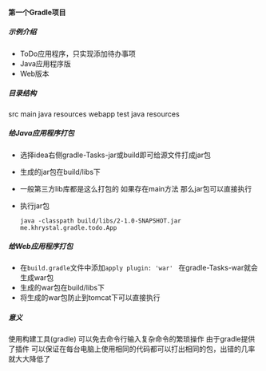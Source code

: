 #### 第一个Gradle项目

##### 示例介绍

* ToDo应用程序，只实现添加待办事项
* Java应用程序版
* Web版本


##### 目录结构

src
    main
        java
        resources
        webapp
    test
        java
        resources
        
        
##### 给Java应用程序打包
* 选择idea右侧gradle-Tasks-jar或build即可给源文件打成jar包
* 生成的jar包在build/libs下
* 一般第三方lib库都是这么打包的 如果存在main方法 那么jar包可以直接执行
* 执行jar包

    ```
    java -classpath build/libs/2-1.0-SNAPSHOT.jar me.khrystal.gradle.todo.App
    ```
    
##### 给Web应用程序打包

* 在`build.gradle`文件中添加`apply plugin: 'war' ` 在gradle-Tasks-war就会生成war包
* 生成的war包在build/libs下
* 将生成的war包防止到tomcat下可以直接执行

##### 意义
使用构建工具(gradle) 可以免去命令行输入复杂命令的繁琐操作
由于gradle提供了插件 可以保证在每台电脑上使用相同的代码都可以打出相同的包，出错的几率就大大降低了
